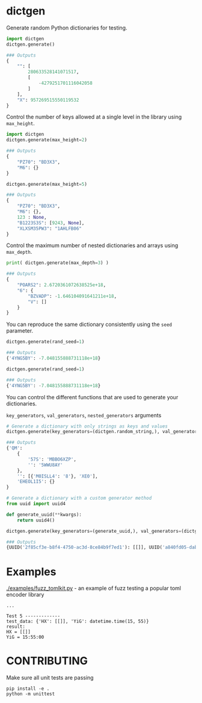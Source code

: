 # dictgen
Generate random Python dictionaries for testing.

``` python
import dictgen
dictgen.generate()

### Outputs
{
    "": [
        280633528141071517,
        [
            -4279251701116042058
        ]
    ],
    "X": 957269515550119532
}
```

Control the number of keys allowed at a single level in the library
using `max_height`.

``` python
import dictgen
dictgen.generate(max_height=2)

### Outputs
{
    "PZ70": "BD3X3",
    "M6": {}
}

dictgen.generate(max_height=5)

### Outputs
{
    "PZ70": "BD3X3",
    "M6": {},
    123 : None,
    "B1223S3S": [9243, None],
    "XLXSM35PW3": "1AHLFB06"
}
```

Control the maximum number of nested dictionaries and arrays using `max_depth`.

``` python
print( dictgen.generate(max_depth=3) )

### Outputs
{
    "POARS2": 2.6720361072638525e+18,
    "6": {
        "BZVADP": -1.646104091641211e+18,
        "V": []
    }
}
```

You can reproduce the same dictionary consistently using the `seed`
parameter.
``` python
dictgen.generate(rand_seed=1)

### Outputs
{'4YNG5BY': -7.048155888731118e+18}

dictgen.generate(rand_seed=1)

### Outputs
{'4YNG5BY': -7.048155888731118e+18}
```

You can control the different functions that are used to generate your dictionaries.

`key_generators`, `val_generators`, `nested_generators` arguments

``` python
# Generate a dictionary with only strings as keys and values
dictgen.generate(key_generators=(dictgen.random_string,), val_generators=(dictgen.random_string,))

### Outputs
{'QM':
    {
        '57S': 'MBBO6XZP',
        '': '5WWU8AY'
    },
    '': [{'M0ISLL4': '8'}, 'XE0'],
    'EHEOL1I5': {}
}

# Generate a dictionary with a custom generator method
from uuid import uuid4

def generate_uuid(**kwargs):
    return uuid4()

dictgen.generate(key_generators=(generate_uuid,), val_generators=(dictgen.random_string,))

### Outputs
{UUID('2f85cf3e-b8f4-4750-ac3d-8ce84b9f7ed1'): [[]], UUID('a840fd05-daba-49ce-a695-fad8c1fd3675'): 'EeuM0N', UUID('6dab8e6d-35f1-479e-8763-b671b46a86b0'): 'aj'}
```

# Examples
[./examples/fuzz_tomlkit.py](fuzz_tomlkit.py) - an example of fuzz testing a popular toml encoder library

```
...

Test 5 -------------
test_data: {'HX': [[]], 'YiG': datetime.time(15, 55)}
result:
HX = [[]]
YiG = 15:55:00
```

# CONTRIBUTING
Make sure all unit tests are passing

```
pip install -e .
python -m unittest
```
